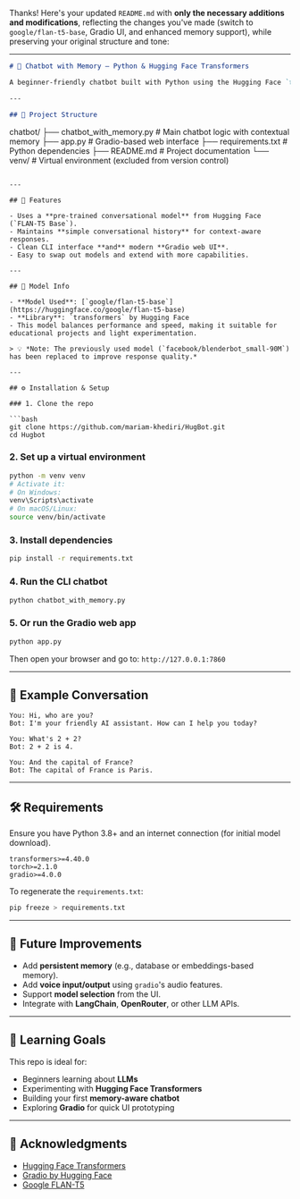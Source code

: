 Thanks! Here's your updated `README.md` with **only the necessary additions and modifications**, reflecting the changes you've made (switch to `google/flan-t5-base`, Gradio UI, and enhanced memory support), while preserving your original structure and tone:

---

```md
# 🤖 Chatbot with Memory – Python & Hugging Face Transformers

A beginner-friendly chatbot built with Python using the Hugging Face `transformers` library. This chatbot can hold simple memory of past conversation turns and responds using a pre-trained model. Perfect as a hands-on intro project into LLMs and conversational AI.

---

## 📂 Project Structure

```

chatbot/
├── chatbot\_with\_memory.py       # Main chatbot logic with contextual memory
├── app.py                       # Gradio-based web interface
├── requirements.txt             # Python dependencies
├── README.md                    # Project documentation
└── venv/                        # Virtual environment (excluded from version control)

````

---

## 🚀 Features

- Uses a **pre-trained conversational model** from Hugging Face (`FLAN-T5 Base`).
- Maintains **simple conversational history** for context-aware responses.
- Clean CLI interface **and** modern **Gradio web UI**.
- Easy to swap out models and extend with more capabilities.

---

## 🧠 Model Info

- **Model Used**: [`google/flan-t5-base`](https://huggingface.co/google/flan-t5-base)
- **Library**: `transformers` by Hugging Face
- This model balances performance and speed, making it suitable for educational projects and light experimentation.

> 💡 *Note: The previously used model (`facebook/blenderbot_small-90M`) has been replaced to improve response quality.*

---

## ⚙️ Installation & Setup

### 1. Clone the repo

```bash
git clone https://github.com/mariam-khediri/HugBot.git
cd Hugbot
````

### 2. Set up a virtual environment

```bash
python -m venv venv
# Activate it:
# On Windows:
venv\Scripts\activate
# On macOS/Linux:
source venv/bin/activate
```

### 3. Install dependencies

```bash
pip install -r requirements.txt
```

### 4. Run the CLI chatbot

```bash
python chatbot_with_memory.py
```

### 5. Or run the Gradio web app

```bash
python app.py
```

Then open your browser and go to: `http://127.0.0.1:7860`

---

## 💬 Example Conversation

```
You: Hi, who are you?
Bot: I'm your friendly AI assistant. How can I help you today?

You: What's 2 + 2?
Bot: 2 + 2 is 4.

You: And the capital of France?
Bot: The capital of France is Paris.
```

---

## 🛠️ Requirements

Ensure you have Python 3.8+ and an internet connection (for initial model download).

```
transformers>=4.40.0
torch>=2.1.0
gradio>=4.0.0
```

To regenerate the `requirements.txt`:

```bash
pip freeze > requirements.txt
```

---

## 🧪 Future Improvements

* Add **persistent memory** (e.g., database or embeddings-based memory).
* Add **voice input/output** using `gradio`'s audio features.
* Support **model selection** from the UI.
* Integrate with **LangChain**, **OpenRouter**, or other LLM APIs.

---

## 🧠 Learning Goals

This repo is ideal for:

* Beginners learning about **LLMs**
* Experimenting with **Hugging Face Transformers**
* Building your first **memory-aware chatbot**
* Exploring **Gradio** for quick UI prototyping

---

## 🙌 Acknowledgments

* [Hugging Face Transformers](https://github.com/huggingface/transformers)
* [Gradio by Hugging Face](https://gradio.app/)
* [Google FLAN-T5](https://huggingface.co/google/flan-t5-base)


